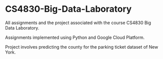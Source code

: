 # CS4830-Big-Data-Laboratory
All assignments and the project associated with the course CS4830 Big Data Laboratory. 

Assignments implemented using Python and Google Cloud Platform.

Project involves predicting the county for the parking ticket dataset of New York.
